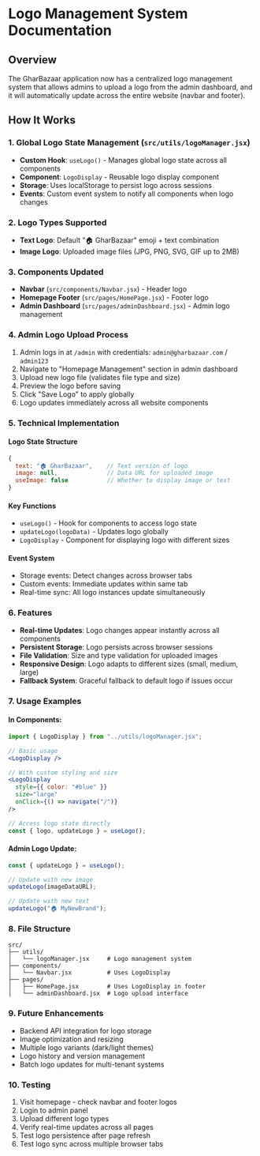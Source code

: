 # Logo Management System Documentation

## Overview

The GharBazaar application now has a centralized logo management system that allows admins to upload a logo from the admin dashboard, and it will automatically update across the entire website (navbar and footer).

## How It Works

### 1. Global Logo State Management (`src/utils/logoManager.jsx`)

- **Custom Hook**: `useLogo()` - Manages global logo state across all components
- **Component**: `LogoDisplay` - Reusable logo display component
- **Storage**: Uses localStorage to persist logo across sessions
- **Events**: Custom event system to notify all components when logo changes

### 2. Logo Types Supported

- **Text Logo**: Default "🏠 GharBazaar" emoji + text combination
- **Image Logo**: Uploaded image files (JPG, PNG, SVG, GIF up to 2MB)

### 3. Components Updated

- **Navbar** (`src/components/Navbar.jsx`) - Header logo
- **Homepage Footer** (`src/pages/HomePage.jsx`) - Footer logo
- **Admin Dashboard** (`src/pages/adminDashboard.jsx`) - Admin logo management

### 4. Admin Logo Upload Process

1. Admin logs in at `/admin` with credentials: `admin@gharbazaar.com` / `admin123`
2. Navigate to "Homepage Management" section in admin dashboard
3. Upload new logo file (validates file type and size)
4. Preview the logo before saving
5. Click "Save Logo" to apply globally
6. Logo updates immediately across all website components

### 5. Technical Implementation

#### Logo State Structure

```javascript
{
  text: "🏠 GharBazaar",    // Text version of logo
  image: null,              // Data URL for uploaded image
  useImage: false           // Whether to display image or text
}
```

#### Key Functions

- `useLogo()` - Hook for components to access logo state
- `updateLogo(logoData)` - Updates logo globally
- `LogoDisplay` - Component for displaying logo with different sizes

#### Event System

- Storage events: Detect changes across browser tabs
- Custom events: Immediate updates within same tab
- Real-time sync: All logo instances update simultaneously

### 6. Features

- **Real-time Updates**: Logo changes appear instantly across all components
- **Persistent Storage**: Logo persists across browser sessions
- **File Validation**: Size and type validation for uploaded images
- **Responsive Design**: Logo adapts to different sizes (small, medium, large)
- **Fallback System**: Graceful fallback to default logo if issues occur

### 7. Usage Examples

#### In Components:

```jsx
import { LogoDisplay } from "../utils/logoManager.jsx";

// Basic usage
<LogoDisplay />

// With custom styling and size
<LogoDisplay
  style={{ color: "#blue" }}
  size="large"
  onClick={() => navigate("/")}
/>

// Access logo state directly
const { logo, updateLogo } = useLogo();
```

#### Admin Logo Update:

```jsx
const { updateLogo } = useLogo();

// Update with new image
updateLogo(imageDataURL);

// Update with new text
updateLogo("🏠 MyNewBrand");
```

### 8. File Structure

```
src/
├── utils/
│   └── logoManager.jsx     # Logo management system
├── components/
│   └── Navbar.jsx          # Uses LogoDisplay
├── pages/
│   ├── HomePage.jsx        # Uses LogoDisplay in footer
│   └── adminDashboard.jsx  # Logo upload interface
```

### 9. Future Enhancements

- Backend API integration for logo storage
- Image optimization and resizing
- Multiple logo variants (dark/light themes)
- Logo history and version management
- Batch logo updates for multi-tenant systems

### 10. Testing

1. Visit homepage - check navbar and footer logos
2. Login to admin panel
3. Upload different logo types
4. Verify real-time updates across all pages
5. Test logo persistence after page refresh
6. Test logo sync across multiple browser tabs
